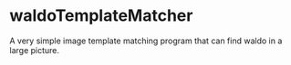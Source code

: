 # waldoTemplateMatcher
A very simple image template matching program that can find waldo in a large picture.
